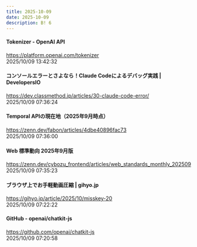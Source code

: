 ```yaml
---
title: 2025-10-09
date: 2025-10-09
description: B! 6
---
```


#### Tokenizer - OpenAI API
https://platform.openai.com/tokenizer<br>
2025/10/09 13:42:32<br>


#### コンソールエラーとさよなら！Claude Codeによるデバッグ実践 | DevelopersIO
https://dev.classmethod.jp/articles/30-claude-code-error/<br>
2025/10/09 07:36:24<br>


#### Temporal APIの現在地（2025年9月時点）
https://zenn.dev/fabon/articles/4dbe40896fac73<br>
2025/10/09 07:36:00<br>


#### Web 標準動向 2025年9月版
https://zenn.dev/cybozu_frontend/articles/web_standards_monthly_202509<br>
2025/10/09 07:35:23<br>


#### ブラウザ上でお手軽動画圧縮 | gihyo.jp
https://gihyo.jp/article/2025/10/misskey-20<br>
2025/10/09 07:22:22<br>


#### GitHub - openai/chatkit-js
https://github.com/openai/chatkit-js<br>
2025/10/09 07:20:58<br>


